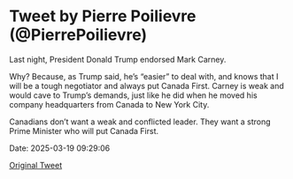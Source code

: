 # Tweet by Pierre Poilievre (@PierrePoilievre)

Last night, President Donald Trump endorsed Mark Carney.

Why? Because, as Trump said, he’s “easier” to deal with, and knows that I will be a tough negotiator and always put Canada First. Carney is weak and would cave to Trump’s demands, just like he did when he moved his company headquarters from Canada to New York City.

Canadians don’t want a weak and conflicted leader. They want a strong Prime Minister who will put Canada First.

Date: 2025-03-19 09:29:06

[Original Tweet](https://x.com/PierrePoilievre/status/1902291230035185971)
